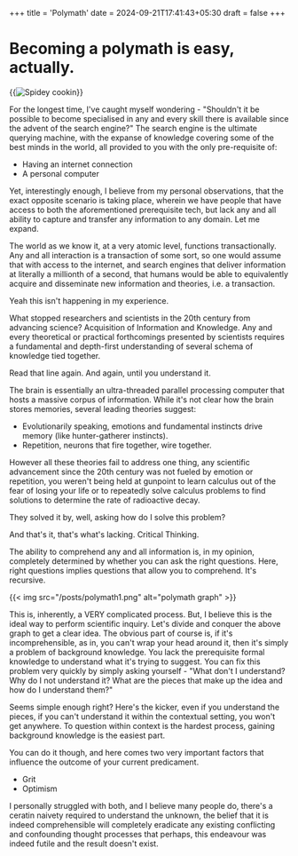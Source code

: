 +++
title = 'Polymath'
date = 2024-09-21T17:41:43+05:30
draft = false
+++

# Becoming a polymath is easy, actually.

{{<img src="/posts/image.png" alt="Spidey cookin" class="center">}}

For the longest time, I've caught myself wondering - "Shouldn't it be possible to become specialised in any and every skill there is available since the advent of the search engine?"
The search engine is the ultimate querying machine, with the expanse of knowledge covering some of the best minds in  the world, all provided to you with the only pre-requisite of:

- Having an internet connection
- A personal computer

Yet, interestingly enough, I believe from my personal observations, that the exact opposite scenario is taking place, wherein we have people that have access to both the aforementioned prerequisite tech, but lack any and all ability to capture and transfer any information to any domain. Let me expand.

The world as we know it, at a very atomic level, functions transactionally. Any and all interaction is a transaction of some sort, so one would assume that with access to the internet, and search engines that deliver information at literally a millionth of a second, that humans would be able to equivalently acquire and disseminate new information and theories, i.e. a transaction.

Yeah this isn't happening in my experience.

What stopped researchers and scientists in the 20th century from advancing science? Acquisition of Information and Knowledge. Any and every theoretical or practical forthcomings presented by scientists requires a fundamental and depth-first understanding of several schema of knowledge tied together. 

Read that line again. And again, until you understand it.

The brain is essentially an ultra-threaded parallel processing computer that hosts a massive corpus of information. While it's not clear how the brain stores memories, several leading theories suggest:

- Evolutionarily speaking, emotions and fundamental instincts drive memory (like hunter-gatherer instincts).
- Repetition, neurons that fire together, wire together.

However all these theories fail to address one thing, any scientific advancement since the 20th century was not fueled by emotion or repetition, you weren't being held at gunpoint to learn calculus out of the fear of losing your life or to repeatedly solve calculus problems to find solutions to determine the rate of radioactive decay.

They solved it by, well, asking how do I solve this problem? 

And that's it, that's what's lacking. Critical Thinking.

The ability to comprehend any and all information is, in my opinion, completely determined by whether you can ask the right questions. Here, right questions implies questions that allow you to comprehend. It's recursive.

{{< img src="/posts/polymath1.png" alt="polymath graph" >}}

This is, inherently, a VERY complicated process. But, I believe this is the ideal way to perform scientific inquiry. 
Let's divide and conquer the above graph to get  a clear idea.
The obvious part of course is, if it's incomprehensible, as in, you can't wrap your head around it, then it's simply a problem of background knowledge. You lack the prerequisite formal knowledge to understand what it's trying to suggest. You can fix this problem very quickly by simply asking yourself - "What don't I understand? Why do I not understand it? What are the pieces that make up the idea and how do I understand them?"

Seems simple enough right? Here's the kicker, even if you understand the pieces, if you can't understand it within the contextual setting, you won't get anywhere. To question within context is the hardest process, gaining background knowledge is the easiest part.

You can do it though, and here comes two very important factors that influence the outcome of your current predicament.

- Grit
- Optimism

I personally struggled with both, and I believe many people do, there's a ceratin naivety required to understand the unknown, the belief that it is indeed comprehensible will completely eradicate any existing conflicting and confounding thought processes that perhaps, this endeavour was indeed futile and the result doesn't exist.
